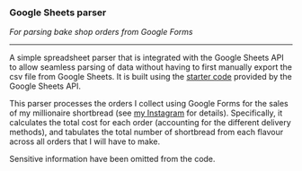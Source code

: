 ### Google Sheets parser

*For parsing bake shop orders from Google Forms*

---
A simple spreadsheet parser that is integrated with the Google Sheets API to allow seamless parsing of data without having to first manually export the csv file from Google Sheets. It is built using the [starter code](https://developers.google.com/sheets/api/quickstart/python) provided by the Google Sheets API. 

This parser processes the orders I collect using Google Forms for the sales of my millionaire shortbread (see [my Instagram](https://www.instagram.com/brd_n_bttr/) for details). Specifically, it calculates the total cost for each order (accounting for the different delivery methods), and tabulates the total number of shortbread from each flavour across all orders that I will have to make.

Sensitive information have been omitted from the code.


